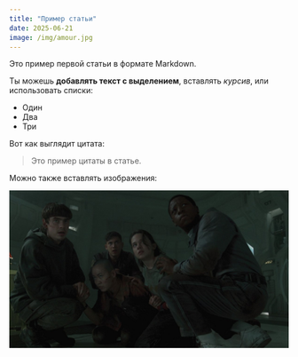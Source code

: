 ```yaml
---
title: "Пример статьи"
date: 2025-06-21
image: /img/amour.jpg
---
```


Это пример первой статьи в формате Markdown.

Ты можешь **добавлять текст с выделением**, вставлять _курсив_, или использовать списки:

- Один
- Два
- Три

Вот как выглядит цитата:

> Это пример цитаты в статье.

Можно также вставлять изображения:

![Подпись к изображению](/img/amour.jpg)
